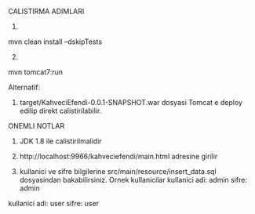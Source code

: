 CALISTIRMA ADIMLARI

1.
mvn clean install –dskipTests

2.
mvn tomcat7:run

Alternatif:
1. target/KahveciEfendi-0.0.1-SNAPSHOT.war dosyasi Tomcat e deploy edilip direkt calistirilabilir.


ONEMLI NOTLAR
1. JDK 1.8 ile calistirilmalidir

2. http://localhost:9966/kahveciefendi/main.html adresine girilir

3. kullanici ve sifre bilgilerine src/main/resource/insert_data.sql dosyasindan bakabilirsiniz. 
Ornek kullanicilar
kullanici adi: admin
sifre: admin

kullanici adi: user
sifre: user

